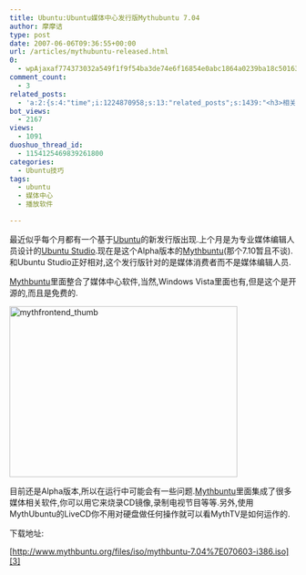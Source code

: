 ```yaml
---
title: Ubuntu:Ubuntu媒体中心发行版Mythubuntu 7.04
author: 摩摩诘
type: post
date: 2007-06-06T09:36:55+00:00
url: /articles/mythubuntu-released.html
0:
  - wpAjaxaf774373032a549f1f9f54ba3de74e6f16854e0abc1864a0239ba18c501637f99d3e97527ea1cf226fcd4897b59aa09b
comment_count:
  - 3
related_posts:
  - 'a:2:{s:4:"time";i:1224870958;s:13:"related_posts";s:1439:"<h3>相关日志</h3><ul class="related_post"><li><a href="http://www.digglife.cn/articles/ubuntu-windows-xp-vista-firefox-profile.html" title="Ubuntu,Windows Vista和XP共享Firefox配置文件">Ubuntu,Windows Vista和XP共享Firefox配置文件</a></li><li><a href="http://www.digglife.cn/articles/add-compiz-fusion-stackswitch.html" title="Compiz Fusion新特效Stackswitch">Compiz Fusion新特效Stackswitch</a></li><li><a href="http://www.digglife.cn/articles/how-to-install-kde40-in-ubuntu.html" title="如何在Ubuntu 7.10下安装KDE 4.0">如何在Ubuntu 7.10下安装KDE 4.0</a></li><li><a href="http://www.digglife.cn/articles/ubuntu-countdown.html" title="宣传Ubuntu:在你的博客上加上Ubuntu倒计时">宣传Ubuntu:在你的博客上加上Ubuntu倒计时</a></li><li><a href="http://www.digglife.cn/articles/ubuntu-emagazine-full-circle-5.html" title="Ubuntu电子杂志《Full Circle》第5期上线">Ubuntu电子杂志《Full Circle》第5期上线</a></li><li><a href="http://www.digglife.cn/articles/install-compiz-fusion-and-trouble-shooting-part2-2.html" title="Ubuntu Compiz Fusion安装和常见问题解决 Part.2">Ubuntu Compiz Fusion安装和常见问题解决 Part.2</a></li><li><a href="http://www.digglife.cn/articles/install-compiz-fusion-and-trouble-shooting-part1-2.html" title="Ubuntu Compiz Fusion安装和常见问题解决 Part.1">Ubuntu Compiz Fusion安装和常见问题解决 Part.1</a></li></ul>";}'
bot_views:
  - 2167
views:
  - 1091
duoshuo_thread_id:
  - 1154125469839261800
categories:
  - Ubuntu技巧
tags:
  - ubuntu
  - 媒体中心
  - 播放软件

---
```

最近似乎每个月都有一个基于<a target="_blank" href="http://www.ubuntu.org.cn">Ubuntu</a>的新发行版出现.上个月是为专业媒体编辑人员设计的[Ubuntu Studio][1].现在是这个Alpha版本的[Mythbuntu][2](那个7.10暂且不谈).和Ubuntu Studio正好相对,这个发行版针对的是媒体消费者而不是媒体编辑人员.

[Mythbuntu][2]里面整合了媒体中心软件,当然,Windows Vista里面也有,但是这个是开源的,而且是免费的.

<a atomicselection="true" href="https://www.digglife.net/wp-content/uploads/3/379/2007/06/mythfrontend-thumb.png"><img width="400" src="http://digglife.qiniudn.com/wp-content/uploads/3/379/2007/06/mythfrontend-thumb-thumb.png" alt="mythfrontend_thumb" height="300" /></a>

目前还是Alpha版本,所以在运行中可能会有一些问题.[Mythbuntu][2]里面集成了很多媒体相关软件,你可以用它来烧录CD镜像,录制电视节目等等.另外,使用MythUbuntu的LiveCD你不用对硬盘做任何操作就可以看MythTV是如何运作的.

下载地址:

[http://www.mythbuntu.org/files/iso/mythbuntu-7.04%7E070603-i386.iso][3]

 [1]: http://www.downloadsquad.com/2007/05/11/ubuntu-studio-released/
 [2]: http://www.mythbuntu.org/node/10
 [3]: http://www.mythbuntu.org/files/iso/mythbuntu-7.04%7E070603-i386.iso "http://www.mythbuntu.org/files/iso/mythbuntu-7.04%7E070603-i386.iso"